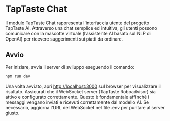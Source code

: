 # TapTaste Chat
Il modulo TapTaste Chat rappresenta l'interfaccia utente del progetto TapTaste AI. Attraverso una chat semplice ed intuitiva, gli utenti possono comunicare con la mascotte virtuale (l’assistente AI basato sul NLP di OpenAI) per ricevere suggerimenti sui piatti da ordinare.

## Avvio

Per iniziare, avvia il server di sviluppo eseguendo il comando:

```bash
npm run dev
```

Una volta avviato, apri [http://localhost:3000](http://localhost:3000) sul browser per visualizzare il risultato.
Assicurati che il WebSocket server (TapTaste Roboadvisor) sia attivo e configurato correttamente. Questo è fondamentale affinché i messaggi vengano inviati e ricevuti correttamente dal modello AI.
Se necessario, aggiorna l'URL del WebSocket nel file .env per puntare al server giusto.